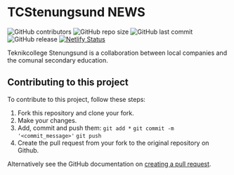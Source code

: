 # TCStenungsund NEWS

![GitHub contributors](https://img.shields.io/github/contributors/tcstenungsund/tcnews)
![GitHub repo size](https://img.shields.io/github/repo-size/tcstenungsund/tcnews)
![GitHub last commit](https://img.shields.io/github/last-commit/tcstenungsund/tcnews)
![GitHub release](https://img.shields.io/github/v/release/tcstenungsund/tcnews)
[![Netlify Status](https://api.netlify.com/api/v1/badges/3981340f-ee7d-4aee-b2e4-ce37bf4e4dc3/deploy-status)](https://app.netlify.com/sites/tcstenungsund/deploys)

Teknikcollege Stenungsund is a collaboration between local companies and the comunal secondary education.

## Contributing to this project
To contribute to this project, follow these steps:

1. Fork this repository and clone your fork.
2. Make your changes.
3. Add, commit and push them: `git add *` `git commit -m '<commit_message>'` `git push`
4. Create the pull request from your fork to the original repository on Github.

Alternatively see the GitHub documentation on [creating a pull request](https://help.github.com/en/github/collaborating-with-issues-and-pull-requests/creating-a-pull-request).
